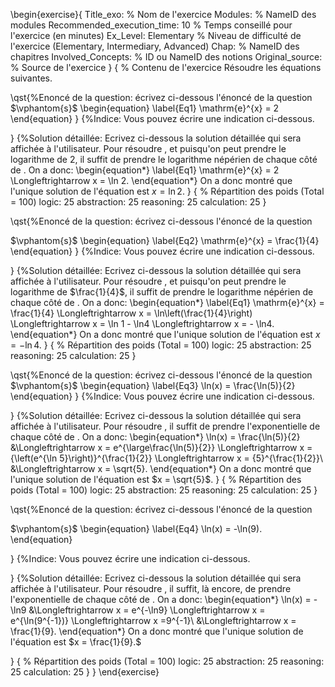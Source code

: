 
\begin{exercise}{
Title_exo: % Nom de l'exercice
Modules: % NameID des modules
Recommended_execution_time: 10 % Temps conseillé pour l'exercice (en minutes)
Ex_Level: Elementary % Niveau de difficulté de l'exercice (Elementary, Intermediary, Advanced)
Chap: % NameID des chapitres
Involved_Concepts: % ID ou NameID des notions
Original_source: % Source de l'exercice
}
{
% Contenu de l'exercice
 Résoudre les équations suivantes.

\qst{%Enoncé de la question: écrivez ci-dessous l'énoncé de la question
$\vphantom{s}$
\begin{equation}
\label{Eq1}
\mathrm{e}^{x} = 2
\end{equation}
}
{%Indice: Vous pouvez écrire une indication ci-dessous.

}
{%Solution détaillée: Ecrivez ci-dessous la solution détaillée qui sera affichée à l'utilisateur.
Pour résoudre [](#Eq1), et puisqu'on peut prendre le logarithme de $2$, il suffit de prendre 
le logarithme népérien de chaque côté de  [](#Eq1). On a donc: 
\begin{equation*}
\label{Eq1}
\mathrm{e}^{x} = 2
\Longleftrightarrow
x = \ln 2.
\end{equation*}
On a donc montré que l'unique solution de l'équation [](#Eq1) est $x = \ln 2$.
}
{
% Répartition des poids (Total = 100)
logic: 25
abstraction: 25
reasoning: 25
calculation: 25
}

\qst{%Enoncé de la question: écrivez ci-dessous l'énoncé de la question
  
$\vphantom{s}$
\begin{equation}
\label{Eq2}
\mathrm{e}^{x} = \frac{1}{4}
\end{equation}
}
{%Indice: Vous pouvez écrire une indication ci-dessous.

}
{%Solution détaillée: Ecrivez ci-dessous la solution détaillée qui sera affichée à l'utilisateur.
Pour résoudre [](#Eq2), et puisqu'on peut prendre le logarithme de $\frac{1}{4}$, il suffit de prendre 
le logarithme népérien de chaque côté de  [](#Eq2). On a donc: 
\begin{equation*}
\label{Eq1}
\mathrm{e}^{x} = \frac{1}{4}
\Longleftrightarrow
x = \ln\left(\frac{1}{4}\right)
\Longleftrightarrow
x = \ln 1 -  \ln4
\Longleftrightarrow
x = -  \ln4.
\end{equation*}
On a donc montré que l'unique solution de l'équation [](#Eq2) est $x = -  \ln4$.
}
{
% Répartition des poids (Total = 100)
logic: 25
abstraction: 25
reasoning: 25
calculation: 25
}

\qst{%Enoncé de la question: écrivez ci-dessous l'énoncé de la question
$\vphantom{s}$
\begin{equation}
\label{Eq3}
\ln(x) = \frac{\ln(5)}{2}
\end{equation}
}
{%Indice: Vous pouvez écrire une indication ci-dessous.

}
{%Solution détaillée: Ecrivez ci-dessous la solution détaillée qui sera affichée à l'utilisateur.
Pour résoudre [](#Eq3), il suffit de prendre l'exponentielle de chaque côté de  [](#Eq3).
On a donc: 
\begin{equation*}
\ln(x) = \frac{\ln(5)}{2}
&\Longleftrightarrow
x = e^{\large\frac{\ln(5)}{2}}
\Longleftrightarrow
x = {\left(e^{\ln 5}\right)}^{\frac{1}{2}}
\Longleftrightarrow
x = {5}^{\frac{1}{2}}\\
&\Longleftrightarrow
x = \sqrt{5}.
\end{equation*}
On a donc montré que l'unique solution de l'équation [](#Eq3) est $x =  \sqrt{5}$.
}
{
% Répartition des poids (Total = 100)
logic: 25
abstraction: 25
reasoning: 25
calculation: 25
}

\qst{%Enoncé de la question: écrivez ci-dessous l'énoncé de la question
 
$\vphantom{s}$
\begin{equation}
\label{Eq4}
\ln(x) = -\ln(9).
\end{equation}

}
{%Indice: Vous pouvez écrire une indication ci-dessous.

}
{%Solution détaillée: Ecrivez ci-dessous la solution détaillée qui sera affichée à l'utilisateur.
Pour résoudre [](#Eq4), il suffit, là encore, de prendre l'exponentielle de chaque côté de
  [](#Eq4). On a donc: 
\begin{equation*}
\ln(x) = -\ln9
&\Longleftrightarrow
x = e^{-\ln9}
\Longleftrightarrow
x = e^{\ln(9^{-1})}
\Longleftrightarrow
x =9^{-1}\\
&\Longleftrightarrow
x = \frac{1}{9}.
\end{equation*}
On a donc montré que l'unique solution de l'équation   [](#Eq4) est $x = \frac{1}{9}.$



}
{
% Répartition des poids (Total = 100)
logic: 25
abstraction: 25
reasoning: 25
calculation: 25
}
}
\end{exercise}
